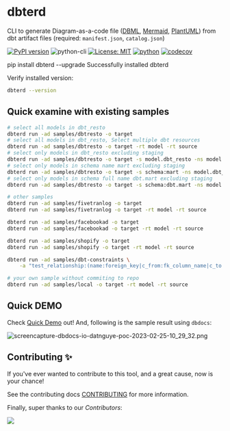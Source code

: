 # dbterd

CLI to generate Diagram-as-a-code file ([DBML](https://dbdiagram.io/d), [Mermaid](https://mermaid-js.github.io/mermaid-live-editor/), [PlantUML](https://plantuml.com/ie-diagram)) from dbt artifact files (required: `manifest.json`, `catalog.json`)

[![PyPI version](https://badge.fury.io/py/dbterd.svg)](https://pypi.org/project/dbterd/)
![python-cli](https://img.shields.io/badge/CLI-Python-FFCE3E?labelColor=14354C&logo=python&logoColor=white)
[![License: MIT](https://img.shields.io/badge/License-MIT-yellow.svg)](https://opensource.org/licenses/MIT)
[![python](https://img.shields.io/badge/Python-3.9|3.10|3.11-3776AB.svg?style=flat&logo=python&logoColor=white)](https://www.python.org)
[![codecov](https://codecov.io/gh/datnguye/dbterd/branch/main/graph/badge.svg?token=N7DMQBLH4P)](https://codecov.io/gh/datnguye/dbterd)

<div id="termynal" data-termynal data-termynal class="use-termynal" data-ty-typeDelay="40" data-ty-lineDelay="700">
    <span data-ty="input">pip install dbterd --upgrade</span>
    <span data-ty="progress"></span>
    <span data-ty>Successfully installed dbterd</span>
</div>

Verify installed version:

```bash
dbterd --version
```

## Quick examine with existing samples

```bash
# select all models in dbt_resto
dbterd run -ad samples/dbtresto -o target
# select all models in dbt_resto, Select multiple dbt resources
dbterd run -ad samples/dbtresto -o target -rt model -rt source
# select only models in dbt_resto excluding staging
dbterd run -ad samples/dbtresto -o target -s model.dbt_resto -ns model.dbt_resto.staging
# select only models in schema name mart excluding staging
dbterd run -ad samples/dbtresto -o target -s schema:mart -ns model.dbt_resto.staging
# select only models in schema full name dbt.mart excluding staging
dbterd run -ad samples/dbtresto -o target -s schema:dbt.mart -ns model.dbt_resto.staging

# other samples
dbterd run -ad samples/fivetranlog -o target
dbterd run -ad samples/fivetranlog -o target -rt model -rt source

dbterd run -ad samples/facebookad -o target
dbterd run -ad samples/facebookad -o target -rt model -rt source

dbterd run -ad samples/shopify -o target
dbterd run -ad samples/shopify -o target -rt model -rt source

dbterd run -ad samples/dbt-constraints \
    -a "test_relationship:(name:foreign_key|c_from:fk_column_name|c_to:pk_column_name)"

# your own sample without commiting to repo
dbterd run -ad samples/local -o target -rt model -rt source
```

## Quick DEMO

Check [Quick Demo](https://dbterd.datnguyen.de/latest/nav/guide/generate-dbml.html) out! And, following is the sample result using `dbdocs`:

![screencapture-dbdocs-io-datnguye-poc-2023-02-25-10_29_32.png](https://raw.githubusercontent.com/datnguye/dbterd/main/assets/images/screencapture-dbdocs-io-datnguye-poc-2023-02-25-10_29_32.png)


## Contributing ✨

If you've ever wanted to contribute to this tool, and a great cause, now is your chance!

See the contributing docs [CONTRIBUTING](https://dbterd.datnguyen.de/latest/nav/development/contributing-guide.html) for more information.

Finally, super thanks to our *Contributors*:

<a href="https://github.com/datnguye/dbterd/graphs/contributors">
  <img src="https://contrib.rocks/image?repo=datnguye/dbterd" />
</a>
